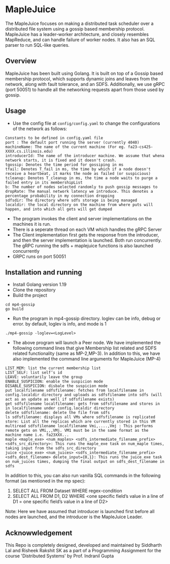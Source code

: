# MapleJuice

The MapleJuice focuses on making a distributed task scheduler over a distributed file system using a gossip based membership protocol. MapleJuice has a leader-worker architecture, and closely resembles MapReduce, and can handle failure of worker nodes. It also has an SQL parser to run SQL-like queries.

## Overview

MapleJuice has been built using Golang. It is built on top of a Gossip based membership protocol, which supports dynamic joins and leaves from the network, along with fault tolerance, and an SDFS. Additionally, we use gRPC (port 50051) to handle all the networking requests apart from those used by gossip.

## Usage

- Use the config file at `config/config.yaml` to change the configurations of the network as follows:
```
Constants to be defined in config.yaml file
port : The default port running the server (currently 4040)
machineName: The name of the current machine (For eg. fa23-cs425-XXXX.cs.illinois.edu)
introducerId: The name of the introducer machine. We assume that whena network starts, it is fixed and it doesn't crash.
tgossip: Denotes the time period for gossiping in ms
tfail: Denotes T_fail in ms, the time by which if a node doesn't receive a heartbeat, it marks the node as failed (or suspicious)
tcleanup: Denotes T_cleanup in ms, the time a node waits to purge a failed entry in its membershipList
b: The number of nodes selected randomly to push gossip messages to
dropRate: The manual network latency we introduce. This denotes a percentage probability in my connection dropping
sdfsdir: The directory where sdfs storage is being managed
localdir: the local directory on the machine from where puts will happen, and into which all gets will get dumped
```
- The program invokes the client and server implementations on the machines it is run.
- There is a seperate thread on each VM which handles the gRPC Server
- The Client implementation first gets the response from the introducer, and then the server implementation is launched. Both run concurrently. The gRPC running the sdfs + maplejuice functions is also launched concurrently
- GRPC runs on port 50051

## Installation and running

- Install Golang version 1.19
- Clone the repository
- Build the project

```
cd mp4-gossip
go build
```

- Run the program in mp4-gossip directory. loglev can be info, debug or error. by default, loglev is info, and mode is 1

```
./mp4-gossip -loglev=<LogLevel>
```

- The above program will launch a Peer node. We have implemented the following command lines that give Membership list related and SDFS related functionality (same as MP-2,MP-3). In addition to this, we have also implemented the command line arguments for MapleJuice (MP-4)
```
LIST_MEM: list the current membership list
LIST_SELF: list self’s id
LEAVE: voluntarily leave the group
ENABLE_SUSPICION: enable the suspicion mode
DISABLE_SUSPICION: disbale the suspicion mode
put localfilename sdfsfilename: fetches from localfilename in config.localdir directory and uploads as sdfsfilename into sdfs (will act as an update as well if sdfsfilename exists)
get sdfsfilename localfilename: gets from sdfsfilename and stores in in localfilename under config.localdir directory
delete sdfsfilename: delete the file from sdfs
ls sdfsfilename: displays all VMs where sdfsfilename is replicated
store: List all the replicas which are currently stored in this VM
multiread sdfsfilename localfilename Vmi,....,Vmj : This performs remote gets on VMi,,,VMj. VM1 must be in the same format as the machine name i.e. fa23XXX...
maple <maple_exe> <num_maples> <sdfs_intermediate_filename_prefix> <sdfs_src_directory>: This runs the maple_exe task on num_maple times, taking input from the sdfs_src_directory
juice <juice_exe> <num_juices> <sdfs_intermediate_filename_prefix> <sdfs_dest_filename> delete_input={0,1}: This runs the juice_exe task on num_juices times, dumping the final output on sdfs_dest_filename in sdfs

```
In addition to this, you can also run vanilla SQL commands in the following format (as mentioned in the mp spec):
1. SELECT ALL FROM Dataset WHERE regex-condition
2. SELECT ALL FROM D1, D2 WHERE <one specific field’s value in a line of D1 = one specific field’s value in a line of D2>


Note: Here we have assumed that introducer is launched first before all nodes are launched, and the introducer is the MapleJuice Leader.

## Acknowwledgement

This Repo is completely designed, developed and maintained by Siddharth Lal and Risheek Rakshit SK as a part of a Programming Assignment for the course 'Distributed Systems' by Prof. Indranil Gupta


